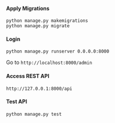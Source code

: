 #### Apply Migrations

```shell
python manage.py makemigrations
python manage.py migrate
```

#### Login

```shell
python manage.py runserver 0.0.0.0:8000
```

Go to `http://localhost:8000/admin`

#### Access REST API

```shell
http://127.0.0.1:8000/api
```

#### Test API 

```shell
python manage.py test
```